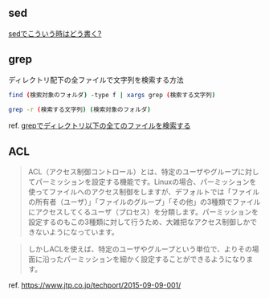 ## sed

[sedでこういう時はどう書く?](https://qiita.com/hirohiro77/items/7fe2f68781c41777e507)

## grep

ディレクトリ配下の全ファイルで文字列を検索する方法

```bash
find (検索対象のフォルダ) -type f | xargs grep (検索する文字列)
```

```bash
grep -r (検索する文字列) (検索対象のフォルダ)
```

ref. [grepでディレクトリ以下の全てのファイルを検索する](https://www.t3a.jp/blog/infrastructure/grep-search-file/)

## ACL

>ACL（アクセス制御コントロール）とは、特定のユーザやグループに対してパーミッションを設定する機能です。Linuxの場合、パーミッションを使ってファイルへのアクセス制御をしますが、デフォルトでは「ファイルの所有者（ユーザ）」「ファイルのグループ」「その他」の3種類でファイルにアクセスしてくるユーザ（プロセス）を分類します。パーミッションを設定するのもこの3種類に対して行うため、大雑把なアクセス制御しかできないようになっています。

>しかしACLを使えば、特定のユーザやグループという単位で、よりその場面に沿ったパーミッションを細かく設定することができるようになります。

ref. https://www.jtp.co.jp/techport/2015-09-09-001/
